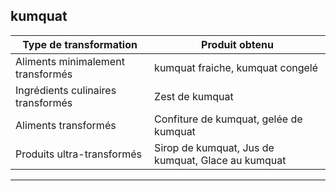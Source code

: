## kumquat

| **Type de transformation**         | **Produit obtenu**                                 |
| ---------------------------------- | -------------------------------------------------- |
| Aliments minimalement transformés  | kumquat fraiche, kumquat congelé                   |
| Ingrédients culinaires transformés | Zest de kumquat                                    |
| Aliments transformés               | Confiture de kumquat, gelée de kumquat             |
| Produits ultra-transformés         | Sirop de kumquat, Jus de kumquat, Glace au kumquat |

---
